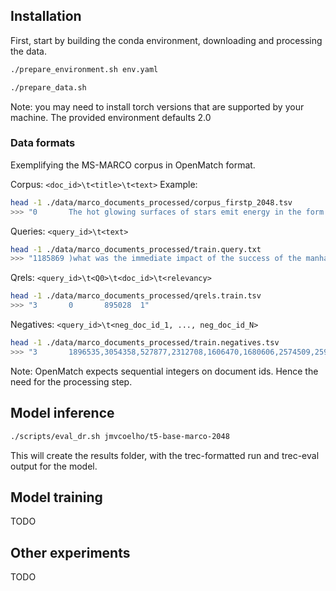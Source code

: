 
## Installation

First, start by building the conda environment, downloading and processing the data.
```bash 
./prepare_environment.sh env.yaml

./prepare_data.sh
```
Note: you may need to install torch versions that are supported by your machine. The provided environment defaults 2.0

### Data formats
Exemplifying the MS-MARCO corpus in OpenMatch format.

Corpus: ``<doc_id>\t<title>\t<text>``
Example: 
```bash 
head -1 ./data/marco_documents_processed/corpus_firstp_2048.tsv
>>> "0       The hot glowing surfaces of stars emit energy in the form of electromagnetic radiation.?        Science & Mathematics Physics The hot glowing surfaces of stars emit energy ...."
```

Queries: ``<query_id>\t<text>``
```bash 
head -1 ./data/marco_documents_processed/train.query.txt
>>> "1185869 )what was the immediate impact of the success of the manhattan project?"
```

Qrels: ``<query_id>\t<Q0>\t<doc_id>\t<relevancy>``
```bash 
head -1 ./data/marco_documents_processed/qrels.train.tsv
>>> "3       0       895028  1"
```

Negatives: ``<query_id>\t<neg_doc_id_1, ..., neg_doc_id_N>``
```bash 
head -1 ./data/marco_documents_processed/train.negatives.tsv
>>> "3       1896535,3054358,527877,2312708,1606470,1680606,2574509,2591560,712805,1678190"
```

Note: OpenMatch expects sequential integers on document ids. Hence the need for the processing step.
## Model inference

```bash
./scripts/eval_dr.sh jmvcoelho/t5-base-marco-2048
```

This will create the results folder, with the trec-formatted run and trec-eval output for the model.

## Model training

TODO

## Other experiments

TODO
